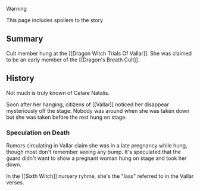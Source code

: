 > [!warning]
> This page includes spoilers to the story

## Summary
Cult member hung at the [[Dragon Witch Trials Of Vallar]]. She was claimed to be an early member of the [[Dragon's Breath Cult]].

## History
Not much is truly known of Celare Natalis.

Soon after her hanging, citizens of [[Vallar]] noticed her disappear mysteriously off the stage. Nobody was around when she was taken down but she was taken before the rest hung on stage.
### Speculation on Death
Rumors circulating in Vallar claim she was in a late pregnancy while hung, though most don't remember seeing any bump. It's speculated that the guard didn't want to show a pregnant woman hung on stage and took her down.

In the [[Sixth Witch]] nursery ryhme, she's the "lass" referred to in the Vallar verses. 